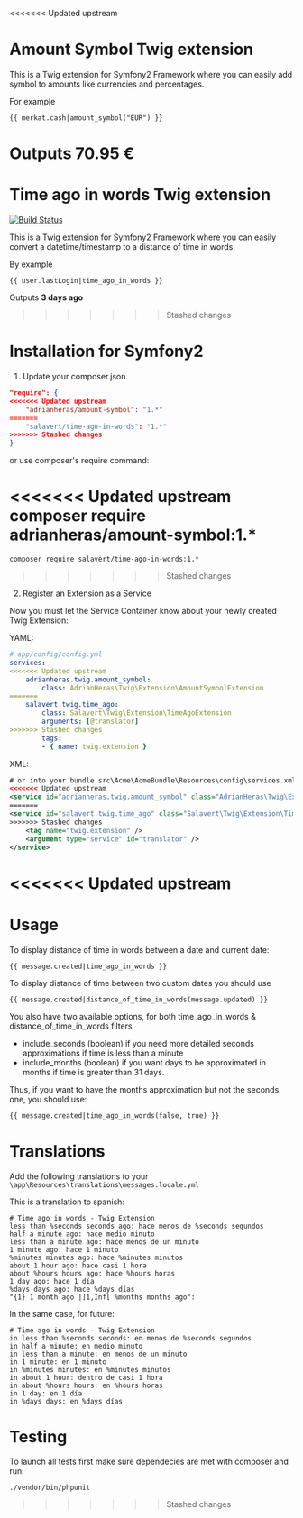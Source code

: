 <<<<<<< Updated upstream
# Amount Symbol Twig extension

This is a Twig extension for Symfony2 Framework where you can easily add symbol to amounts like currencies and percentages.

For example

```twig
{{ merkat.cash|amount_symbol("EUR") }}
```

Outputs __70.95 €__
=======
# Time ago in words Twig extension

[![Build Status](https://travis-ci.org/salavert/time-ago-in-words.svg?branch=master)](https://travis-ci.org/salavert/time-ago-in-words)

This is a Twig extension for Symfony2 Framework where you can easily convert a datetime/timestamp to a distance of time in words.

By example

```twig
{{ user.lastLogin|time_ago_in_words }}
```

Outputs __3 days ago__
>>>>>>> Stashed changes

# Installation for Symfony2

1) Update your composer.json

```json
"require": {
<<<<<<< Updated upstream
	"adrianheras/amount-symbol": "1.*"
=======
	"salavert/time-ago-in-words": "1.*"
>>>>>>> Stashed changes
}
```

or use composer's require command:

<<<<<<< Updated upstream
	composer require adrianheras/amount-symbol:1.*
=======
	composer require salavert/time-ago-in-words:1.*
>>>>>>> Stashed changes

2) Register an Extension as a Service

Now you must let the Service Container know about your newly created Twig Extension:

YAML:

```yaml
# app/config/config.yml
services:
<<<<<<< Updated upstream
	adrianheras.twig.amount_symbol:
		class: AdrianHeras\Twig\Extension\AmountSymbolExtension
=======
	salavert.twig.time_ago:
		class: Salavert\Twig\Extension\TimeAgoExtension
		arguments: [@translator]
>>>>>>> Stashed changes
		tags:
		- { name: twig.extension }
```

XML:

```xml
# or into your bundle src\Acme\AcmeBundle\Resources\config\services.xml
<<<<<<< Updated upstream
<service id="adrianheras.twig.amount_symbol" class="AdrianHeras\Twig\Extension\AmountSymbolExtension">
=======
<service id="salavert.twig.time_ago" class="Salavert\Twig\Extension\TimeAgoExtension">
>>>>>>> Stashed changes
	<tag name="twig.extension" />
	<argument type="service" id="translator" />
</service>
```
<<<<<<< Updated upstream
=======

# Usage

To display distance of time in words between a date and current date:

	{{ message.created|time_ago_in_words }}

To display distance of time between two custom dates you should use 

	{{ message.created|distance_of_time_in_words(message.updated) }}

You also have two available options, for both time_ago_in_words & distance_of_time_in_words filters
	
- include_seconds (boolean) if you need more detailed seconds approximations if time is less than a minute
- include_months (boolean) if you want days to be approximated in months if time is greater than 31 days.

Thus, if you want to have the months approximation but not the seconds one, you should use:

	{{ message.created|time_ago_in_words(false, true) }}

# Translations

Add the following translations to your `\app\Resources\translations\messages.locale.yml`

This is a translation to spanish:

	# Time ago in words - Twig Extension
	less than %seconds seconds ago: hace menos de %seconds segundos
	half a minute ago: hace medio minuto
	less than a minute ago: hace menos de un minuto
	1 minute ago: hace 1 minuto
	%minutes minutes ago: hace %minutes minutos
	about 1 hour ago: hace casi 1 hora
	about %hours hours ago: hace %hours horas
	1 day ago: hace 1 día
	%days days ago: hace %days días
	"{1} 1 month ago |]1,Inf[ %months months ago": 

In the same case, for future:

    # Time ago in words - Twig Extension
    in less than %seconds seconds: en menos de %seconds segundos
    in half a minute: en medio minuto
    in less than a minute: en menos de un minuto
    in 1 minute: en 1 minuto
    in %minutes minutes: en %minutes minutos
    in about 1 hour: dentro de casi 1 hora
    in about %hours hours: en %hours horas
    in 1 day: en 1 día
    in %days days: en %days días
	
# Testing

To launch all tests first make sure dependecies are met with composer and run:

	./vendor/bin/phpunit
>>>>>>> Stashed changes
